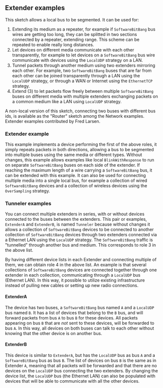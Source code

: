 ## Extender examples

This sketch allows a local bus to be segmented. It can be used for:  
1. Extending its medium as a repeater, for example if `SoftwareBitBang` bus wires are getting too long, they can be splitted in two sections connected by a repeater, extending range. This scheme can be repeated to enable really long distances.
2. Let devices on different media communicate with each other transparently, for example to let devices on a `SoftwareBitBang` bus wire communicate with devices using the `LocalUDP` strategy on a LAN.
3. Tunnel packets through another medium using two extenders mirroring each other. For example, two `SoftwareBitBang` buses that are far from each other can be joined transparently through a LAN using the `LocalUDP` strategy, or through a WAN or Internet using the `EthernetTCP` strategy.
4. Extend (3) to let packets flow freely between multiple `SoftwareBitBang` buses on different media with multiple extenders exchanging packets on a common medium like a LAN using `LocalUDP` strategy.

A non-local version of this sketch, connecting two buses with different bus ids, is available as the "Router" sketch among the Network examples. Extender examples contributed by Fred Larsen.

### Extender example

This example implements a device performing the first of the above roles, it simply repeats packets in both directions, allowing a bus to be segmented into multiple buses using the same media or different types.
Without changes, this example allows examples like local `BlinkWithResponse` to run on separate `SoftwareBitBang` buses on each side of the extender. If reaching the maximum length of a wire carrying a `SoftwareBitBang` bus, it can be extended with this example. It can also be used for connecting multiple media into a single local bus, for example a collection of wired `SoftwareBitBang` devices and a collection of wireless devices using the `OverSampling` strategy.

### Tunneler examples

You can connect multiple extenders in series, with or without devices connected to the buses between the extenders.
This pair or examples, `ExtenderA` and `ExtenderB`, is named `Tunneler` because without changes it allows a collection of `SoftwareBitBang` devices to be connected to another collection of `SoftwareBitBang` devices through two extenders connected via a Ethernet LAN using the `LocalUDP` strategy.
The `SoftwareBitBang` traffic is "tunnelled" through another bus and medium. This corresponds to role 3 in the above list.

By having different device lists in each Extender and connecting multiple of them, we can obtain role 4 in the above list.
An example is that several collections of `SoftwareBitBang` devices are connected together through one extender in each collection, communicating through a `LocalUDP` bus (Ethernet LAN). In this way, it possible to utilize existing infrastructure instead of pulling new cables or setting up new radio connections.

#### ExtenderA

The device has two buses, a `SoftwareBitBang` bus named `A` and a `LocalUDP` bus named `B`. It has a list of devices that belong to the `B` bus, and will forward packets from bus `A` to bus `B` for these devices.
All packets appearing on bus `B` that are _not_ sent to these devices, will be forwarded to bus `A`.
In this way, all devices on both buses can talk to each other without knowing that the other device is on another bus.

#### ExtenderB

This device is similar to `ExtenderA`, but has the `LocalUDP` bus as bus `A` and a `SoftwareBitBang` bus as bus `B`.
The list of devices on bus `B` is the same as in Extender `A`, meaning that all packets will be forwarded and that there are no devices on the `LocalUDP` bus connecting the two extenders.
By changing the device list, the `LocalUDP` bus (the Ethernet LAN) can also be populated with devices that will be able to communicate with all the other devices.
